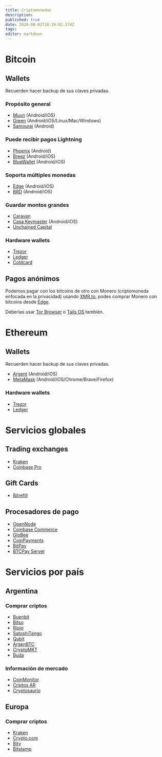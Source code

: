 ```yaml
---
title: Criptomonedas
description: 
published: true
date: 2020-08-02T10:39:02.574Z
tags: 
editor: markdown
---
```


# Bitcoin

## Wallets

Recuerden hacer backup de sus claves privadas.

### Propósito general

- [Muun](https://muun.com/) (Android/iOS)
- [Green](https://blockstream.com/green/) (Android/iOS/Linux/Mac/Windows)
- [Samourai](https://samouraiwallet.com/) (Android)

### Puede recibir pagos Lightning

- [Phoenix](https://phoenix.acinq.co/) (Android)
- [Breez](https://breez.technology/) (Android/iOS)
- [BlueWallet](https://bluewallet.io/) (Android/iOS)

### Soporta múltiples monedas

- [Edge](https://edge.app/) (Android/iOS)
- [BRD](https://brd.com/) (Android/iOS)

### Guardar montos grandes

- [Caravan](https://unchained-capital.github.io/caravan)
- [Casa Keymaster](https://keys.casa/keymaster/) (Android/iOS)
- [Unchained Capital](https://unchained-capital.com/vaults/)

### Hardware wallets

- [Trezor](https://trezor.io/)
- [Ledger](https://www.ledger.com/)
- [Coldcard](https://coldcardwallet.com/)

## Pagos anónimos

Podemos pagar con los bitcoins de otro con Monero (criptomoneda enfocada en la privacidad) usando [XMR.to](https://xmr.to/), podes comprar Monero con bitcoins desde [Edge](https://edge.app/).

Deberías usar [Tor Browser](https://www.torproject.org/) o [Tails OS](https://tails.boum.org/) también.

# Ethereum

## Wallets

Recuerden hacer backup de sus claves privadas.

- [Argent](https://www.argent.xyz/) (Android/iOS)
- [MetaMask](https://metamask.io/) (Android/iOS/Chrome/Brave/Firefox)

### Hardware wallets

- [Trezor](https://trezor.io/)
- [Ledger](https://www.ledger.com/)

# Servicios globales

## Trading exchanges

- [Kraken](https://www.kraken.com/)
- [Coinbase Pro](https://pro.coinbase.com/)

## Gift Cards

- [Bitrefill](https://www.bitrefill.com/)

## Procesadores de pago

- [OpenNode](https://www.opennode.com/)
- [Coinbase Commerce](https://commerce.coinbase.com/)
- [GloBee](https://globee.com/)
- [CoinPayments](https://www.coinpayments.net/)
- [BitPay](https://bitpay.com/)
- [BTCPay Server](https://btcpayserver.org/)

# Servicios por país

## Argentina

### Comprar criptos

- [Buenbit](https://buenbit.com/)
- [Bitso](https://bitso.com/)
- [Ripio](https://www.ripio.com/)
- [SatoshiTango](https://www.satoshitango.com/)
- [Qubit](https://www.qubit.com.ar/)
- [ArgenBTC](https://argenbtc.com/)
- [CryptoMKT](https://www.cryptomkt.com/)
- [Buda](https://www.buda.com/)

### Información de mercado

- [CoinMonitor](https://coinmonitor.info/)
- [Criptos AR](https://criptos.com.ar/)
- [Cryptosaurio](https://www.cryptosaurio.com/)

## Europa

### Comprar criptos

- [Kraken](https://www.kraken.com/)
- [Crypto.com](https://crypto.com/)
- [Bity](https://bity.com/)
- [Bitstamp](https://www.bitstamp.net/)

